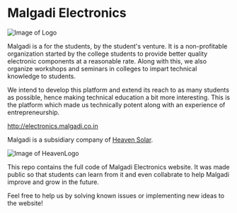# Malgadi Electronics

![Image of Logo](http://electronics.malgadi.co.in/images/logo.jpg)

Malgadi is a for the students, by the student's venture. It is a non-profitable organization started by the college students to provide better quality electronic components at a reasonable rate. Along with this, we also organize workshops and seminars in colleges to impart technical knowledge to students.

We intend to develop this platform and extend its reach to as many students as possible, hence making technical education a bit more interesting. This is the platform which made us technically potent along with an experience of entrepreneurship.

http://electronics.malgadi.co.in

Malgadi is a subsidiary company of [Heaven Solar](http://heavensolarenergy.com).

![Image of HeavenLogo](http://heavensolarenergy.com/images/full-logo-stroked.png)

This repo contains the full code of Malgadi Electronics website. It was made public so that students can learn from it and even collabrate to help Malgadi improve and grow in the future.

Feel free to help us by solving known issues or implementing new ideas to the website!